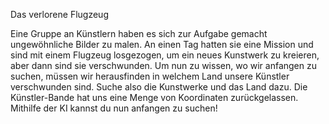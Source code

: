 Das verlorene Flugzeug


Eine Gruppe an Künstlern haben es sich zur Aufgabe gemacht ungewöhnliche Bilder zu malen. An einen Tag hatten sie eine Mission und sind mit einem Flugzeug losgezogen, um ein neues Kunstwerk zu kreieren, aber dann sind sie verschwunden. Um nun zu wissen, wo wir anfangen zu suchen, müssen wir herausfinden in welchem Land unsere Künstler verschwunden sind.
Suche also die Kunstwerke und das Land dazu. Die Künstler-Bande hat uns eine Menge von Koordinaten zurückgelassen. Mithilfe der KI kannst du nun anfangen zu suchen! 
